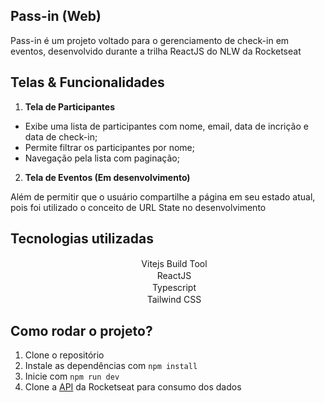 ## Pass-in (Web)
Pass-in é um projeto voltado para o gerenciamento de check-in em eventos, desenvolvido durante a trilha ReactJS do NLW da Rocketseat

## Telas & Funcionalidades

1. **Tela de Participantes**
 - Exibe uma lista de participantes com nome, email, data de incrição e data de check-in;
 - Permite filtrar os participantes por nome;
 - Navegação pela lista com paginação;

2. **Tela de Eventos (Em desenvolvimento)**

Além de permitir que o usuário compartilhe a página em seu estado atual, pois foi utilizado o conceito de URL State no desenvolvimento
   
## Tecnologias utilizadas

<div style="text-align: center;">
  <img src='https://cdn.jsdelivr.net/gh/devicons/devicon@latest/icons/vitejs/vitejs-original.svg' width="16px" height="16px">
  <span>Vitejs Build Tool</span>
</div>

<div style="text-align: center;">
  <img src='https://cdn.jsdelivr.net/gh/devicons/devicon@latest/icons/react/react-original.svg' width="16px" height="16px">
  <span>ReactJS</span>
</div>

<div style="text-align: center;">
  <img src='https://cdn.jsdelivr.net/gh/devicons/devicon@latest/icons/typescript/typescript-original.svg' width="16px" height="16px">
  <span>Typescript</span>
</div>

<div style="text-align: center;">
  <img src='https://cdn.jsdelivr.net/gh/devicons/devicon@latest/icons/tailwindcss/tailwindcss-original.svg' width="16px" height="16px">
  <span>Tailwind CSS</span>
</div>

## Como rodar o projeto?
1. Clone o repositório
2. Instale as dependências com `npm install`
4. Inicie  com `npm run dev`
5. Clone a [API](https://github.com/rocketseat-education/nlw-unite-nodejs) da Rocketseat para consumo dos dados
